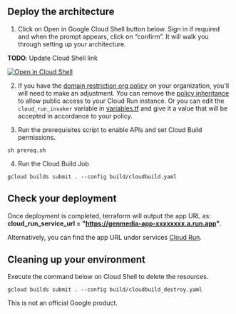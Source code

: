 ## Deploy the architecture

1. Click on Open in Google Cloud Shell button below. Sign in if required and when the prompt appears, click on “confirm”. It will walk you through setting up your architecture.

**TODO**: Update Cloud Shell link

<a href="https://ssh.cloud.google.com/cloudshell/editor?cloudshell_git_repo=https://github.com/GoogleCloudPlatform/click-to-deploy-solutions&cloudshell_workspace=genmedia&cloudshell_open_in_editor=infra/variables.tf&cloudshell_tutorial=tutorial.md" target="_new">
    <img alt="Open in Cloud Shell" src="https://gstatic.com/cloudssh/images/open-btn.svg">
</a>

2. If you have the [domain restriction org policy](https://cloud.google.com/resource-manager/docs/organization-policy/restricting-domains) on your organization, you'll will need to make an adjustment. You can remove the [policy inheritance](https://cloud.google.com/resource-manager/docs/organization-policy/creating-managing-policies#inheriting_organization_policy) to allow public access to your Cloud Run instance. Or you can edit the `cloud_run_invoker` variable in [variables.tf](https://github.com/GoogleCloudPlatform/click-to-deploy-solutions/blob/main/genmedia/infra/variables.tf) and give it a value that will be accepted in accordance to your policy.

3. Run the prerequisites script to enable APIs and set Cloud Build permissions.
```
sh prereq.sh
```

4. Run the Cloud Build Job
```
gcloud builds submit . --config build/cloudbuild.yaml
```

## Check your deployment
Once deployment is completed, terraform will output the app URL as: **cloud_run_service_url = "https://genmedia-app-xxxxxxxx.a.run.app"**.

Alternatively, you can find the app URL under services [Cloud Run](https://console.cloud.google.com/run).


## Cleaning up your environment
Execute the command below on Cloud Shell to delete the resources.
```
gcloud builds submit . --config build/cloudbuild_destroy.yaml
```

This is not an official Google product.

